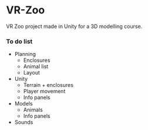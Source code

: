 # VR-Zoo
VR Zoo project made in Unity for a 3D modelling course. 


### To do list
- Planning
  - Enclosures
  - Animal list
  - Layout
- Unity
  - Terrain + enclosures
  - Player movement
  - Info panels
- Models
  - Animals
  - Info panels
- Sounds
